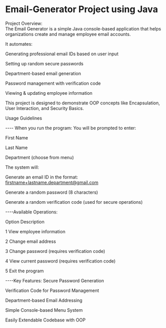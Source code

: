 # Email-Generator Project using Java
Project Overview:  
The Email Generator is a simple Java console-based application that helps organizations create and manage employee email accounts.

It automates:

Generating professional email IDs based on user input

Setting up random secure passwords

Department-based email generation

Password management with verification code

Viewing & updating employee information

This project is designed to demonstrate OOP concepts like Encapsulation, User Interaction, and Security Basics.

Usage Guidelines

---- When you run the program:
You will be prompted to enter:

First Name

Last Name

Department (choose from menu)

The system will:

Generate an email ID in the format: firstname+lastname.department@gmail.com

Generate a random password (8 characters)

Generate a random verification code (used for secure operations)

----Available Operations:

Option	Description

1	View employee information

2	Change email address

3	Change password (requires verification code)

4	View current password (requires verification code)

5	Exit the program


----Key Features:
 Secure Password Generation

 Verification Code for Password Management

 Department-based Email Addressing

 Simple Console-based Menu System

 Easily Extendable Codebase with OOP
